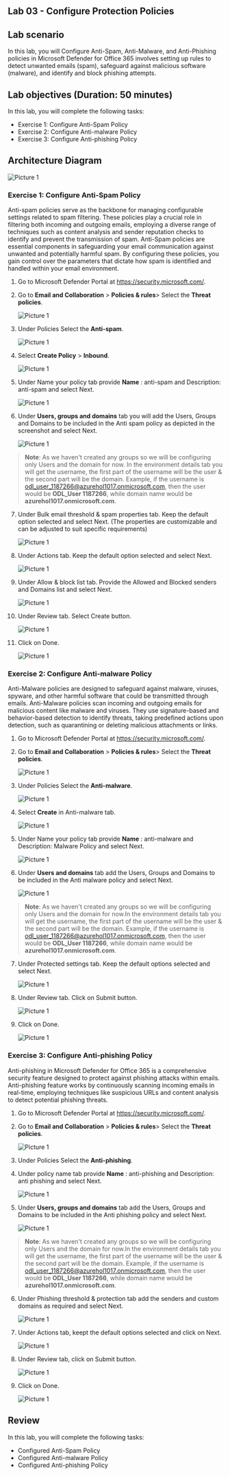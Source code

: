 ## Lab 03 - Configure Protection Policies

## Lab scenario

In this lab, you will Configure Anti-Spam, Anti-Malware, and Anti-Phishing policies in Microsoft Defender for Office 365 involves setting up rules to detect unwanted emails (spam), safeguard against malicious software (malware), and identify and block phishing attempts.

## Lab objectives (Duration: 50 minutes)

In this lab, you will complete the following tasks:
- Exercise 1: Configure Anti-Spam Policy
- Exercise 2: Configure Anti-malware Policy
- Exercise 3: Configure Anti-phishing Policy

## Architecture Diagram

   ![Picture 1](../Media/lab3-arch.png)

### Exercise 1: Configure Anti-Spam Policy

Anti-spam policies serve as the backbone for managing configurable settings related to spam filtering. These policies play a crucial role in filtering both incoming and outgoing emails, employing a diverse range of techniques such as content analysis and sender reputation checks to identify and prevent the transmission of spam. Anti-Spam policies are essential components in safeguarding your email communication against unwanted and potentially harmful spam. By configuring these policies, you gain control over the parameters that dictate how spam is identified and handled within your email environment.

1. Go to Microsoft Defender Portal at https://security.microsoft.com/.
2. Go to **Email and Collaboration** > **Policies & rules**> Select the **Threat policies**.
   
   ![Picture 1](../Media/1.png)

3. Under Policies Select the **Anti-spam**.

   ![Picture 1](../Media/2.png)
   
4. Select **Create Policy** > **Inbound**.

   ![Picture 1](../Media/4.png)

5. Under Name your policy tab provide **Name** : anti-spam and Description: anti-spam and select Next.

   ![Picture 1](../Media/5.png)

6. Under **Users, groups and domains** tab you will add the Users, Groups and Domains to be included in the Anti spam policy as depicted in the screenshot and select Next.

   ![Picture 1](../Media/antispams1.png)

>**Note**: As we haven't created any groups so we will be configuring only Users and the domain for now. In the environment details tab you will get the username, the first part of the username will be the user & the second part will be the domain. Example, if the username is odl_user_1187266@azurehol1017.onmicrosoft.com, then the user would be **ODL_User 1187266**, while domain name would be **azurehol1017.onmicrosoft.com**.

7. Under Bulk email threshold & spam properties tab. Keep the default option selected and select Next. (The properties are customizable and can be adjusted to suit specific requirements)

   ![Picture 1](../Media/7-1.png)

8. Under Actions tab. Keep the default option selected and select Next.

   ![Picture 1](../Media/8-1.png)

9. Under Allow & block list tab. Provide the Allowed and Blocked senders and Domains list and select Next.

   ![Picture 1](../Media/9-2.png)

10. Under Review tab. Select Create button.

    ![Picture 1](../Media/10.png)

11. Click on Done.

    ![Picture 1](../Media/as11.png)

### Exercise 2: Configure Anti-malware Policy

Anti-Malware policies are designed to safeguard against malware, viruses, spyware, and other harmful software that could be transmitted through emails. Anti-Malware policies scan incoming and outgoing emails for malicious content like malware and viruses. They use signature-based and behavior-based detection to identify threats, taking predefined actions upon detection, such as quarantining or deleting malicious attachments or links.

1. Go to Microsoft Defender Portal at https://security.microsoft.com/.
2. Go to **Email and Collaboration** > **Policies & rules**> Select the **Threat policies**.
   
   ![Picture 1](../Media/1.png)

3. Under Policies Select the **Anti-malware**.

   ![Picture 1](../Media/MALWARE3.png)

4. Select **Create** in Anti-malware tab.

   ![Picture 1](../Media/MALWARE4.png)

5. Under Name your policy tab provide **Name** : anti-malware and Description: Malware Policy and select Next.

   ![Picture 1](../Media/MALWARE5.png)

6. Under **Users and domains** tab add the Users, Groups and Domains to be included in the Anti malware policy and select Next.

   ![Picture 1](../Media/antimalwares1.png)

>**Note**: As we haven't created any groups so we will be configuring only Users and the domain for now.In the environment details tab you will get the username, the first part of the username will be the user & the second part will be the domain. Example, if the username is odl_user_1187266@azurehol1017.onmicrosoft.com, then the user would be **ODL_User 1187266**, while domain name would be **azurehol1017.onmicrosoft.com**.

7. Under Protected settings tab. Keep the default options selected and select Next.

   ![Picture 1](../Media/MALWARE7.png)

8. Under Review tab. Click on Submit button.

   ![Picture 1](../Media/MALWARE8.png)

9. Click on Done.
    
    ![Picture 1](../Media/am9.png)

### Exercise 3: Configure Anti-phishing Policy

Anti-phishing in Microsoft Defender for Office 365 is a comprehensive security feature designed to protect against phishing attacks within emails. Anti-phishing feature works by continuously scanning incoming emails in real-time, employing techniques like suspicious URLs and content analysis to detect potential phishing threats.

1. Go to Microsoft Defender Portal at https://security.microsoft.com/.
2. Go to **Email and Collaboration** > **Policies & rules**> Select the **Threat policies**.
   
   ![Picture 1](../Media/1.png)

3. Under Policies Select the **Anti-phishing**.

4. Under policy name tab provide **Name** : anti-phishing and Description: anti phishing and select Next.

   ![Picture 1](../Media/PHISHING1.png)

5. Under **Users, groups and domains** tab add the Users, Groups and Domains to be included in the Anti phishing policy and select Next.

   ![Picture 1](../Media/antiphishings1.png)

>**Note**: As we haven't created any groups so we will be configuring only Users and the domain for now.In the environment details tab you will get the username, the first part of the username will be the user & the second part will be the domain. Example, if the username is odl_user_1187266@azurehol1017.onmicrosoft.com, then the user would be **ODL_User 1187266**, while domain name would be **azurehol1017.onmicrosoft.com**.

6. Under Phishing threshold & protection tab add the senders and custom domains as required and select Next.

   ![Picture 1](../Media/PHISHING7.png)

7. Under Actions tab, keept the default options selected and click on Next.

   ![Picture 1](../Media/ps8.png)
   
8. Under Review tab, click on Submit button.

   ![Picture 1](../Media/PHISHING9.png)

9. Click on Done.

   ![Picture 1](../Media/ps10.png)

## Review
In this lab, you will complete the following tasks:
- Configured Anti-Spam Policy
- Configured Anti-malware Policy
- Configured Anti-phishing Policy
